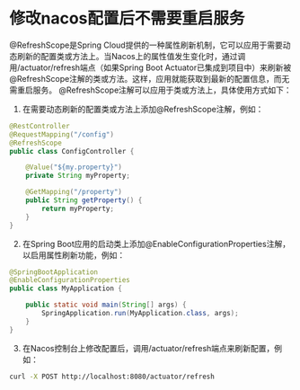 # 修改nacos配置后不需要重启服务

@RefreshScope是Spring Cloud提供的一种属性刷新机制，它可以应用于需要动态刷新的配置类或方法上。当Nacos上的属性值发生变化时，通过调用/actuator/refresh端点（如果Spring Boot Actuator已集成到项目中）来刷新被@RefreshScope注解的类或方法。这样，应用就能获取到最新的配置信息，而无需重启服务。
@RefreshScope注解可以应用于类或方法上，具体使用方式如下：

1. 在需要动态刷新的配置类或方法上添加@RefreshScope注解，例如：

```java
@RestController
@RequestMapping("/config")
@RefreshScope
public class ConfigController {

    @Value("${my.property}")
    private String myProperty;

    @GetMapping("/property")
    public String getProperty() {
        return myProperty;
    }
}
```

2. 在Spring Boot应用的启动类上添加@EnableConfigurationProperties注解，以启用属性刷新功能，例如：

```java
@SpringBootApplication
@EnableConfigurationProperties
public class MyApplication {

    public static void main(String[] args) {
        SpringApplication.run(MyApplication.class, args);
    }
}
```

3. 在Nacos控制台上修改配置后，调用/actuator/refresh端点来刷新配置，例如：

```bash
curl -X POST http://localhost:8080/actuator/refresh
```